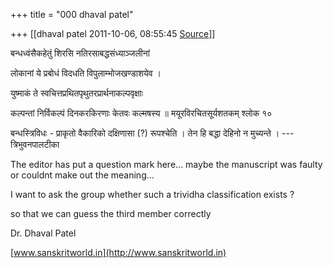 +++
title = "000 dhaval patel"

+++
[[dhaval patel	2011-10-06, 08:55:45 [Source](https://groups.google.com/g/samskrita/c/c9iyevUjInU)]]



बन्धध्वंसैकहेतुं शिरसि नतिरसाबद्धसंध्याञ्जलीनां

लोकानां ये प्रबोधं विदधति विपुलाम्भोजखण्डाशयेव ।

युष्माकं ते स्वचित्तप्रथितपृथुतरप्रार्थनाकल्पवृक्षाः

कल्पन्तां निर्विकल्पं दिनकरकिरणाः केतवः कल्मषस्य ॥ मयूरविरचितसूर्यशतकम्‌ श्लोक १०

  

बन्धस्त्रिविधः - प्राकृतो वैकारिको दक्षिणासा (?) रूपश्चेति । तेन हि बद्धा देहिनो न मुच्यन्ते । --- त्रिभुवनपालटीका

  

The editor has put a question mark here... maybe the manuscript was faulty or couldnt make out the meaning...

  

I want to ask the group whether such a trividha classification exists ?

so that we can guess the third member correctly

  

Dr. Dhaval Patel

[www.sanskritworld.in](http://www.sanskritworld.in)

